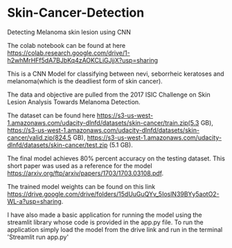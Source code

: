 # Skin-Cancer-Detection
Detecting Melanoma skin lesion using CNN

The colab notebook can be found at here https://colab.research.google.com/drive/1-h2whMrHFf5dA7BJbKq4zAOKCLiGJjjX?usp=sharing

This is a CNN Model for classifying between nevi, seborrheic keratoses and melanoma(which is the deadliest form of skin cancer).

The data and objective are pulled from the 2017 ISIC Challenge on Skin Lesion Analysis Towards Melanoma Detection. 

The dataset can be found here https://s3-us-west-1.amazonaws.com/udacity-dlnfd/datasets/skin-cancer/train.zip(5.3 GB), https://s3-us-west-1.amazonaws.com/udacity-dlnfd/datasets/skin-cancer/valid.zip(824.5 GB), https://s3-us-west-1.amazonaws.com/udacity-dlnfd/datasets/skin-cancer/test.zip (5.1 GB). 

The final model achieves 80% percent accuracy on the testing dataset. This short paper was used as a reference for the model https://arxiv.org/ftp/arxiv/papers/1703/1703.03108.pdf.

The trained model weights can be found on this link https://drive.google.com/drive/folders/15dUuGuQYv_5IoslN39BYy5aotO2-WL-a?usp=sharing.

I have also made a basic application for running the model using the streamlit library whose code is provided in the app.py file. 
To run the application simply load the model from the drive link and run in the terminal 'Streamlit run app.py'
